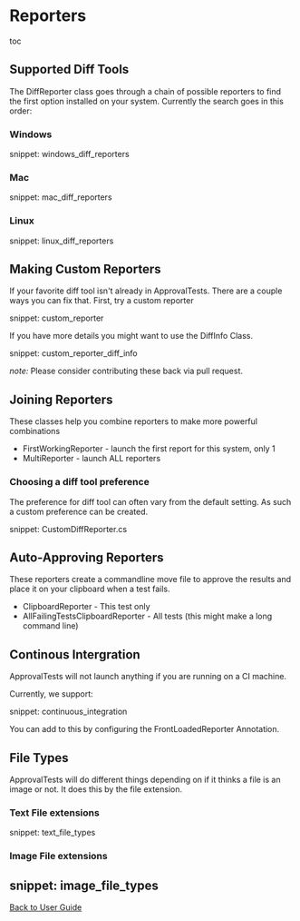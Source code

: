 # Reporters

toc


## Supported Diff Tools

The DiffReporter class goes through a chain of possible reporters to find the first option installed on your system. Currently the search goes in this order:


### Windows

snippet: windows_diff_reporters


### Mac

snippet: mac_diff_reporters


### Linux

snippet: linux_diff_reporters


## Making Custom Reporters

If your favorite diff tool isn't already in ApprovalTests. There are a couple ways you can fix that. First, try a custom reporter

snippet: custom_reporter

If you have more details you might want to use the DiffInfo Class.

snippet: custom_reporter_diff_info

*note:* Please consider contributing these back via pull request.


## Joining Reporters

These classes help you combine reporters to make more powerful combinations

* FirstWorkingReporter - launch the first report for this system, only 1
* MultiReporter - launch ALL reporters


### Choosing a diff tool preference

The preference for diff tool can often vary from the default setting. As such a custom preference can be created.

snippet: CustomDiffReporter.cs


## Auto-Approving Reporters

These reporters create a commandline move file to approve the results and place it on your clipboard when a test fails.

* ClipboardReporter - This test only
* AllFailingTestsClipboardReporter - All tests (this might make a long command line)


## Continous Intergration

ApprovalTests will not launch anything if you are running on a CI machine.

Currently, we support:

snippet: continuous_integration

You can add to this by configuring the FrontLoadedReporter Annotation.

## File Types

ApprovalTests will do different things depending on if it thinks a file is an image or not. It does this by the file extension.

### Text File extensions

snippet: text_file_types


### Image File extensions

snippet: image_file_types
---

[Back to User Guide](/doc/README.md#top)